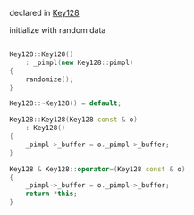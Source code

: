 declared in [Key128](key128.hpp.md)

initialize with random data

```cpp

Key128::Key128()
    : _pimpl(new Key128::pimpl)
{
    randomize();
}

Key128::~Key128() = default;

Key128::Key128(Key128 const & o)
    : Key128()
{
    _pimpl->_buffer = o._pimpl->_buffer;
}

Key128 & Key128::operator=(Key128 const & o)
{
    _pimpl->_buffer = o._pimpl->_buffer;
    return *this;
}

```